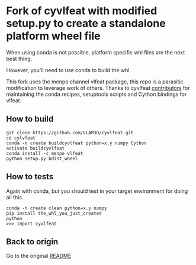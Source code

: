 # Fork of cyvlfeat with modified setup.py to create a standalone platform wheel file

When using conda is not possible, platform specific whl files are the next best thing. 

However, you'll need to use conda to build the whl.

This fork uses the menpo channel vlfeat package, this repo is a parasitic modification to leverage work of others. 
Thanks to cyvlfeat [contributors](https://github.com/menpo/cyvlfeat/graphs/contributors) for maintaining the conda recipes, setuptools scripts and Cython bindings for vlfeat.

## How to build

~~~~
git clone https://github.com/VLAM3D/cyvlfeat.git
cd cylvfeat
conda -n create buildcyvlfeat python=x.y numpy Cython
activate buildcyvlfeat
conda install -c menpo vlfeat
python setup.py bdist_wheel
~~~~

## How to tests

Again with conda, but you should test in your target environment for doing all this. 

~~~~
conda -n create clean python=x.y numpy
pip install the_whl_you_just_created
python 
>>> import cyvlfeat
~~~~

## Back to origin

Go to the original [README](https://github.com/menpo/cyvlfeat/blob/master/README.md)


